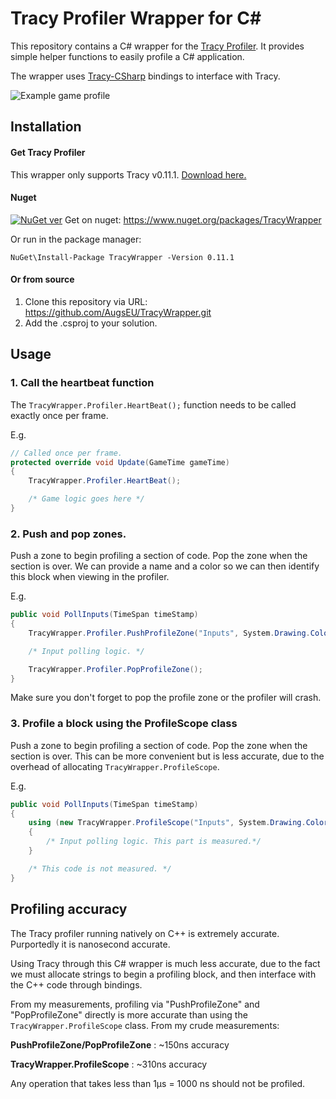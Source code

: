 # Tracy Profiler Wrapper for C#

This repository contains a C# wrapper for the [Tracy Profiler](https://github.com/wolfpld/tracy). It provides simple helper functions to easily profile a C# application.

The wrapper uses [Tracy-CSharp](https://github.com/clibequilibrium/Tracy-CSharp) bindings to interface with Tracy.

![Example game profile](https://i.imgur.com/aQI7t7z.png)

## Installation

#### Get Tracy Profiler

This wrapper only supports Tracy v0.11.1. [Download here.](https://github.com/wolfpld/tracy/releases/tag/v0.11.1)

#### Nuget

[![NuGet ver](https://img.shields.io/nuget/v/TracyWrapper)](https://www.nuget.org/packages/TracyWrapper)
Get on nuget: https://www.nuget.org/packages/TracyWrapper

Or run in the package manager:

```
NuGet\Install-Package TracyWrapper -Version 0.11.1
```

#### Or from source

1) Clone this repository via URL: https://github.com/AugsEU/TracyWrapper.git
2) Add the .csproj to your solution.

## Usage

### 1. Call the heartbeat function

The `TracyWrapper.Profiler.HeartBeat();` function needs to be called exactly once per frame. 

E.g.
```csharp
// Called once per frame.
protected override void Update(GameTime gameTime)
{
	TracyWrapper.Profiler.HeartBeat();

	/* Game logic goes here */
}
```

### 2. Push and pop zones.

Push a zone to begin profiling a section of code. Pop the zone when the section is over. We can provide a name and a color so we can then identify this block when viewing in the profiler.

E.g.

```csharp
public void PollInputs(TimeSpan timeStamp)
{
	TracyWrapper.Profiler.PushProfileZone("Inputs", System.Drawing.Color.AliceBlue);

	/* Input polling logic. */

	TracyWrapper.Profiler.PopProfileZone();
}
```

Make sure you don't forget to pop the profile zone or the profiler will crash.

### 3. Profile a block using the ProfileScope class

Push a zone to begin profiling a section of code. Pop the zone when the section is over. This can be more convenient but is less accurate, due to the overhead of allocating `TracyWrapper.ProfileScope`.

E.g.

```csharp
public void PollInputs(TimeSpan timeStamp)
{
	using (new TracyWrapper.ProfileScope("Inputs", System.Drawing.Color.AliceBlue))
	{
		/* Input polling logic. This part is measured.*/
	}

    /* This code is not measured. */
}
```

## Profiling accuracy

The Tracy profiler running natively on C++ is extremely accurate. Purportedly it is nanosecond accurate.

Using Tracy through this C# wrapper is much less accurate, due to the fact we must allocate strings to begin a profiling block, and then interface with the C++ code through bindings.

From my measurements, profiling via "PushProfileZone" and "PopProfileZone" directly is more accurate than using the `TracyWrapper.ProfileScope` class. From my crude measurements:

**PushProfileZone/PopProfileZone** : ~150ns accuracy

**TracyWrapper.ProfileScope** : ~310ns accuracy

Any operation that takes less than 1μs = 1000 ns should not be profiled.
